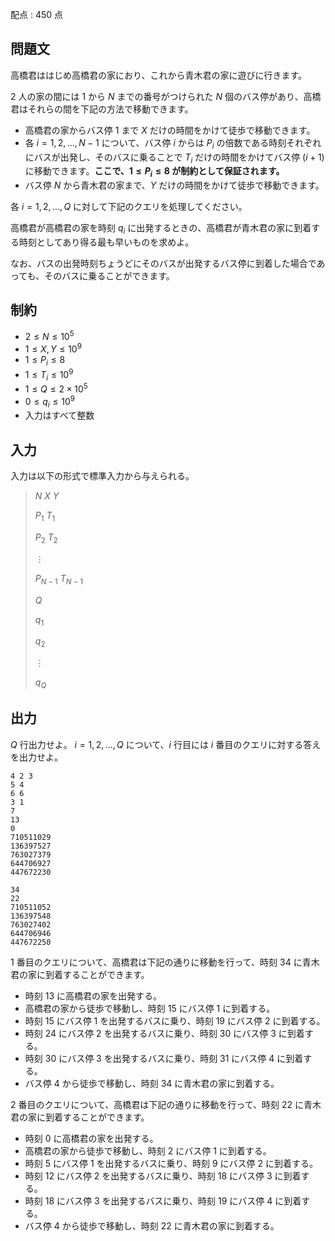 配点 : $450$ 点

## 問題文

高橋君ははじめ高橋君の家におり、これから青木君の家に遊びに行きます。

$2$ 人の家の間には $1$ から $N$ までの番号がつけられた $N$ 個のバス停があり、高橋君はそれらの間を下記の方法で移動できます。

- 高橋君の家からバス停 $1$ まで $X$ だけの時間をかけて徒歩で移動できます。
- 各 $i = 1, 2, \ldots, N-1$ について、バス停 $i$ からは $P_i$ の倍数である時刻それぞれにバスが出発し、そのバスに乗ることで $T_i$ だけの時間をかけてバス停 $(i+1)$ に移動できます。**ここで、$1 \leq P_i \leq 8$ が制約として保証されます。**
- バス停 $N$ から青木君の家まで、$Y$ だけの時間をかけて徒歩で移動できます。

各 $i = 1, 2, \ldots, Q$ に対して下記のクエリを処理してください。

高橋君が高橋君の家を時刻 $q_i$ に出発するときの、高橋君が青木君の家に到着する時刻としてあり得る最も早いものを求めよ。

なお、バスの出発時刻ちょうどにそのバスが出発するバス停に到着した場合であっても、そのバスに乗ることができます。

## 制約

- $2 \leq N \leq 10^5$
- $1 \leq X, Y \leq 10^9$
- $1 \leq P_i \leq 8$
- $1 \leq T_i \leq 10^9$
- $1 \leq Q \leq 2 \times 10^5$
- $0 \leq q_i \leq 10^9$
- 入力はすべて整数

## 入力

入力は以下の形式で標準入力から与えられる。

> $N$ $X$ $Y$
> 
> $P_1$ $T_1$
> 
> $P_2$ $T_2$
> 
> $\vdots$
> 
> $P_{N-1}$ $T_{N-1}$
> 
> $Q$
> 
> $q_1$
> 
> $q_2$
> 
> $\vdots$
> 
> $q_Q$

## 出力

$Q$ 行出力せよ。
$i = 1, 2, \ldots, Q$ について、$i$ 行目には $i$ 番目のクエリに対する答えを出力せよ。

```input1
4 2 3
5 4
6 6
3 1
7
13
0
710511029
136397527
763027379
644706927
447672230
```

```output1
34
22
710511052
136397548
763027402
644706946
447672250
```

$1$ 番目のクエリについて、高橋君は下記の通りに移動を行って、時刻 $34$ に青木君の家に到着することができます。

- 時刻 $13$ に高橋君の家を出発する。
- 高橋君の家から徒歩で移動し、時刻 $15$ にバス停 $1$ に到着する。
- 時刻 $15$ にバス停 $1$ を出発するバスに乗り、時刻 $19$ にバス停 $2$ に到着する。
- 時刻 $24$ にバス停 $2$ を出発するバスに乗り、時刻 $30$ にバス停 $3$ に到着する。
- 時刻 $30$ にバス停 $3$ を出発するバスに乗り、時刻 $31$ にバス停 $4$ に到着する。
- バス停 $4$ から徒歩で移動し、時刻 $34$ に青木君の家に到着する。

$2$ 番目のクエリについて、高橋君は下記の通りに移動を行って、時刻 $22$ に青木君の家に到着することができます。

- 時刻 $0$ に高橋君の家を出発する。
- 高橋君の家から徒歩で移動し、時刻 $2$ にバス停 $1$ に到着する。
- 時刻 $5$ にバス停 $1$ を出発するバスに乗り、時刻 $9$ にバス停 $2$ に到着する。
- 時刻 $12$ にバス停 $2$ を出発するバスに乗り、時刻 $18$ にバス停 $3$ に到着する。
- 時刻 $18$ にバス停 $3$ を出発するバスに乗り、時刻 $19$ にバス停 $4$ に到着する。
- バス停 $4$ から徒歩で移動し、時刻 $22$ に青木君の家に到着する。